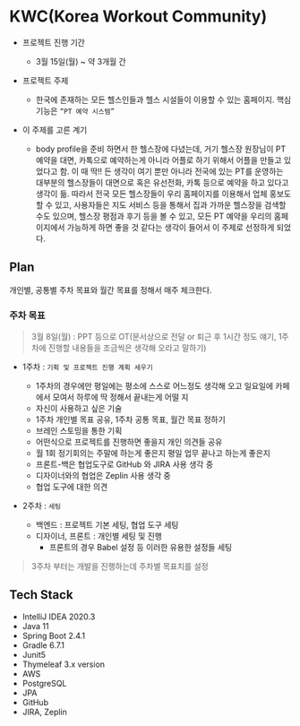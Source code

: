 # KWC(Korea Workout Community)

- 프로젝트 진행 기간 
  - 3월 15일(월) ~ 약 3개월 간

- 프로젝트 주제 
  - 한국에 존재하는 모든 헬스인들과 헬스 시설들이 이용할 수 있는 홈페이지. 핵심 기능은 `“PT 예약 시스템”`

- 이 주제를 고른 계기 
  - body profile을 준비 하면서 한 헬스장에 다녔는데, 거기 헬스장 원장님이 PT 예약을 대면, 카톡으로 예약하는게 아니라 어플로 하기 위해서 어플을 만들고 있었다고 함. 이 때 딱!! 든 생각이 여기 뿐만 아니라 전국에 있는 PT를 운영하는 대부분의 헬스장들이 대면으로 혹은 유선전화, 카톡 등으로 예약을 하고 있다고 생각이 듦. 
따라서 전국 모든 헬스장들이 우리 홈페이지를 이용해서 업체 홍보도 할 수 있고, 사용자들은 지도 서비스 등을 통해서 집과 가까운 헬스장을 검색할 수도 있으며, 헬스장 평점과 후기 등을 볼 수 있고, 모든 PT 예약을 우리의 홈페이지에서 가능하게 하면 좋을 것 같다는 생각이 들어서 이 주제로 선정하게 되었다.

## Plan

개인별, 공통별 주차 목표와 월간 목표를 정해서 매주 체크한다.

### 주차 목표

> 3월 8일(월) : PPT 등으로 OT(문서상으로 전달 or 퇴근 후 1시간 정도 얘기, 1주차에 진행할 내용들을 조금씩은 생각해 오라고 말하기)

- 1주차 : `기획 및 프로젝트 진행 계획 세우기`
  - 1주차의 경우에만 평일에는 평소에 스스로 어느정도 생각해 오고 일요일에 카페에서 모여서 하루에 딱 정해서 끝내는게 어떨 지
  - 자신이 사용하고 싶은 기술
  - 1주차 개인별 목표 공유, 1주차 공통 목표, 월간 목표 정하기
  - 브레인 스토밍을 통한 기획
  - 어떤식으로 프로젝트를 진행하면 좋을지 개인 의견들 공유
  - 월 1회 정기회의는 주말에 하는게 좋은지 평일 업무 끝나고 하는게 좋은지
  - 프론트-백은 협업도구로 GitHub 와 JIRA 사용 생각 중
  - 디자이너와의 협업은 Zeplin 사용 생각 중
  - 협업 도구에 대한 의견

- 2주차 : `세팅`
  - 백엔드 : 프로젝트 기본 세팅, 협업 도구 세팅
  - 디자이너, 프론트 : 개인별 세팅 및 진행
    - 프론트의 경우 Babel 설정 등 이러한 유용한 설정들 세팅

> 3주차 부터는 개발을 진행하는데 주차별 목표치를 설정

## Tech Stack

- IntelliJ IDEA 2020.3
- Java 11
- Spring Boot 2.4.1
- Gradle 6.7.1
- Junit5
- Thymeleaf 3.x version
- AWS
- PostgreSQL
- JPA
- GitHub
- JIRA, Zeplin


